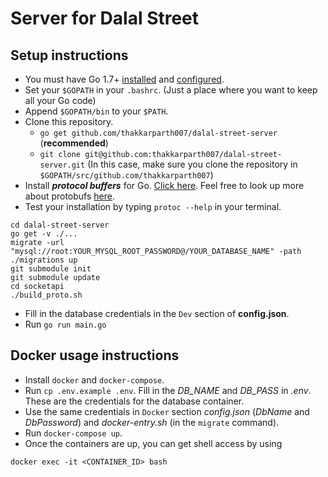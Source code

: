 # Server for Dalal Street

## Setup instructions

- You must have Go 1.7+ [installed](https://golang.org/doc/install) and [configured](https://golang.org/doc/install#testing).
- Set your `$GOPATH` in your `.bashrc`. (Just a place where you want to keep all your Go code)
- Append `$GOPATH/bin` to your `$PATH`.
- Clone this repository.
    - `go get github.com/thakkarparth007/dalal-street-server` (**recommended**)
    - `git clone git@github.com:thakkarparth007/dalal-street-server.git` (In this case, make sure you clone the repository in `$GOPATH/src/github.com/thakkarparth007`)
- Install ***protocol buffers*** for Go. [Click here](https://github.com/golang/protobuf). Feel free to look up more about protobufs [here](https://developers.google.com/protocol-buffers/docs/gotutorial).
- Test your installation by typing `protoc --help` in your terminal.
```
cd dalal-street-server
go get -v ./...
migrate -url "mysql://root:YOUR_MYSQL_ROOT_PASSWORD@/YOUR_DATABASE_NAME" -path ./migrations up
git submodule init
git submodule update
cd socketapi
./build_proto.sh

```
- Fill in the database credentials in the `Dev` section of **config.json**.
- Run `go run main.go`

## Docker usage instructions
- Install `docker` and `docker-compose`.
- Run `cp .env.example .env`. Fill in the *DB_NAME* and *DB_PASS* in *.env*. These are the credentials for the database container.
- Use the same credentials in `Docker` section *config.json* (*DbName* and *DbPassword*) and *docker-entry.sh* (in the `migrate` command).
- Run `docker-compose up`.
- Once the containers are up, you can get shell access by using
```
docker exec -it <CONTAINER_ID> bash
```

